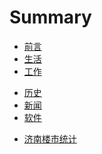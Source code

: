 # Summary

* [前言](README.md)
* [生活](page/self/self.md)
* [工作](page/work/work.md)
<!--* [学习](page/learn/learn.md)-->
* [历史](page/history/history.md)
* [新闻](page/news/news.md)
* [软件](page/soft/soft.md)
<!--* [随笔](page/myself/myself.md)-->
<!--* [软件使用经验](page/use-soft/use-soft.md)-->
* [济南楼市统计](page/house/house-info.md)
<!--* [javaScript](page/javaScript/js.md)-->
<!--* [Vue](page/vue/vue.md)-->
<!--* [Nginx](page/nginx/nginx.md)-->
<!--* [Java](page/java/java.md)-->
<!--* [小程序](page/min/min.md)-->
